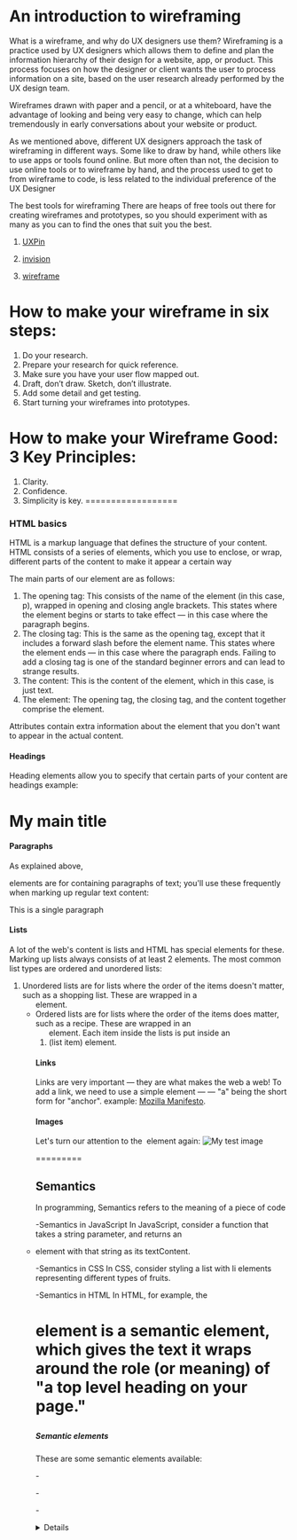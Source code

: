 #  An introduction to wireframing
What is a wireframe, and why do UX designers use them?
Wireframing is a practice used by UX designers which allows them to define and plan the information hierarchy of their design for a website, app, or product. This process focuses on how the designer or client wants the user to process information on a site, based on the user research already performed by the UX design team.

Wireframes drawn with paper and a pencil, or at a whiteboard, have the advantage of looking and being very easy to change, which can help tremendously in early conversations about your website or product.

As we mentioned above, different UX designers approach the task of wireframing in different ways. Some like to draw by hand, while others like to use apps or tools found online. But more often than not, the decision to use online tools or to wireframe by hand, and the process used to get to from wireframe to code, is less related to the individual preference of the UX Designer

The best tools for wireframing
There are heaps of free tools out there for creating wireframes and prototypes, so you should experiment with as many as you can to find the ones that suit you the best.

1. [UXPin](https://www.uxpin.com/)

2. [invision](http://www.invisionapp.com/)

3. [wireframe](https://wireframe.cc/)

# How to make your wireframe in six steps:

1. Do your research.
2. Prepare your research for quick reference.
3. Make sure you have your user flow mapped out.
4. Draft, don’t draw. Sketch, don’t illustrate.
5. Add some detail and get testing.
6. Start turning your wireframes into prototypes.

# How to make your Wireframe Good: 3 Key Principles:
1. Clarity.
2. Confidence.
3. Simplicity is key.
==================

### HTML basics

HTML is a markup language that defines the structure of your content. HTML consists of a series of elements, which you use to enclose, or wrap, different parts of the content to make it appear a certain way

The main parts of our element are as follows:

1. The opening tag: This consists of the name of the element (in this case, p), wrapped in opening and closing angle brackets. This states where the element begins or starts to take effect — in this case where the paragraph begins.
2. The closing tag: This is the same as the opening tag, except that it includes a forward slash before the element name. This states where the element ends — in this case where the paragraph ends. Failing to add a closing tag is one of the standard beginner errors and can lead to strange results.
3. The content: This is the content of the element, which in this case, is just text.
4. The element: The opening tag, the closing tag, and the content together comprise the element.

Attributes contain extra information about the element that you don't want to appear in the actual content.

#### Headings
Heading elements allow you to specify that certain parts of your content are headings 
example:<h1>My main title</h1>

#### Paragraphs
As explained above, <p> elements are for containing paragraphs of text; you'll use these frequently when marking up regular text content:
<p>This is a single paragraph</p>

#### Lists
A lot of the web's content is lists and HTML has special elements for these. Marking up lists always consists of at least 2 elements. The most common list types are ordered and unordered lists:

1. Unordered lists are for lists where the order of the items doesn't matter, such as a shopping list. These are wrapped in a <ul> element.
2. Ordered lists are for lists where the order of the items does matter, such as a recipe. These are wrapped in an <ol> element.
Each item inside the lists is put inside an <li> (list item) element.

#### Links
Links are very important — they are what makes the web a web! To add a link, we need to use a simple element — <a> — "a" being the short form for "anchor". 
example: <a href="https://www.mozilla.org/en-US/about/manifesto/">Mozilla Manifesto</a>.

#### Images
Let's turn our attention to the <img> element again:
<img src="images/firefox-icon.png" alt="My test image">

=========

## Semantics
In programming, Semantics refers to the meaning of a piece of code 

-Semantics in JavaScript
In JavaScript, consider a function that takes a string parameter, and returns an <li> element with that string as its textContent.

-Semantics in CSS
In CSS, consider styling a list with li elements representing different types of fruits.
 
-Semantics in HTML
In HTML, for example, the <h1> element is a semantic element, which gives the text it wraps around the role (or meaning) of "a top level heading on your page."

##### **Semantic elements**
These are some semantic elements available:

-<article>

-<aside>

-<details>

-<figcaption>

-<figure>

-<footer>

-<header>

-<main>

-<mark>

-<nav>

-<section>

-<summary>

-<time>
